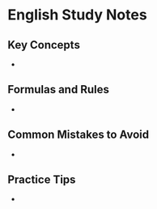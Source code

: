 # English Study Notes

## Key Concepts

- 

## Formulas and Rules

- 

## Common Mistakes to Avoid

- 

## Practice Tips

- 

